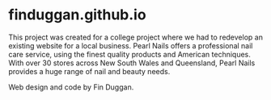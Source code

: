 # finduggan.github.io

This project was created for a college project where we had to redevelop an existing website for a local business. Pearl Nails offers a professional nail care service, using the finest quality products and American techniques. With over 30 stores across New South Wales and Queensland, Pearl Nails provides a huge range of nail and beauty needs.

Web design and code by Fin Duggan.
